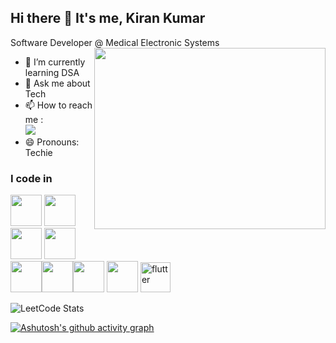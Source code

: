 ## Hi there 👋 It's me, Kiran Kumar

Software Developer @ Medical Electronic Systems
<img align="right" width="370" height="290" src="https://i.pinimg.com/originals/47/f0/34/47f0342cec72b800463bf003eac1257e.gif">
- 🌱 I’m currently learning DSA
- 💬 Ask me about Tech
- 📫 How to reach me :
<br />  [<img src="https://img.shields.io/badge/LinkedIn-0077B5?style=for-the-badge&logo=linkedin&logoColor=white" />](www.linkedin.com/in/kiran-kumar-ns70)
- 😄 Pronouns: Techie
  

### I code in
<img height="50" width="50" src="https://img.icons8.com/color/48/000000/html-5.png" /> <img height="50" width="50" src="https://img.icons8.com/color/48/000000/css3.png" /> <img height="50" width="50" src="https://img.icons8.com/color/48/000000/sass.png"/> <img height="50" width="50" src="https://img.icons8.com/color/48/000000/bootstrap.png" />
<img height="50" width="50" src="https://img.icons8.com/color/48/000000/javascript.png"/><img height="50" width="50" src="https://img.icons8.com/color/48/000000/google-firebase-console.png"/><img height="50" width="50" src="https://img.icons8.com/color/48/000000/mongodb.png"/> <img height="50" width="50" src="https://img.icons8.com/color/48/000000/nodejs.png"/>
<img width="48" height="48" src="https://img.icons8.com/color/48/flutter.png" alt="flutter"/>





![LeetCode Stats](https://leetcard.jacoblin.cool/KiranKumar-NS?theme=dark&font=Marcellus&ext=contest)

[![Ashutosh's github activity graph](https://github-readme-activity-graph.vercel.app/graph?username=KiranKumar-NS&bg_color=222021&color=f6eff5&line=4c9e70&point=f6eeee&area=true&hide_border=true)](https://github.com/ashutosh00710/github-readme-activity-graph)
